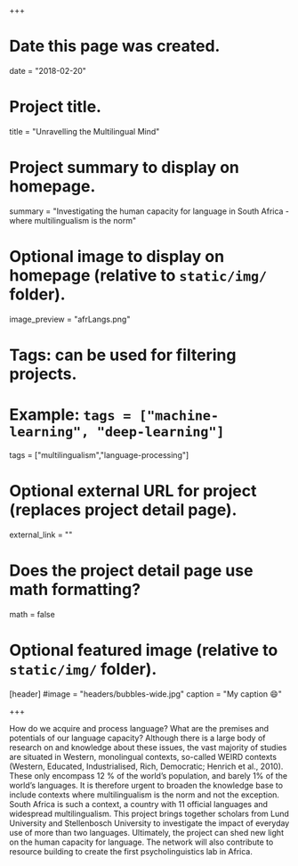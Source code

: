 +++
# Date this page was created.
date = "2018-02-20"

# Project title.
title = "Unravelling the Multilingual Mind"

# Project summary to display on homepage.
summary = "Investigating the human capacity for language in  South Africa - where multilingualism is the norm"

# Optional image to display on homepage (relative to `static/img/` folder).
image_preview = "afrLangs.png"

# Tags: can be used for filtering projects.
# Example: `tags = ["machine-learning", "deep-learning"]`
tags = ["multilingualism","language-processing"]

# Optional external URL for project (replaces project detail page).
external_link = ""

# Does the project detail page use math formatting?
math = false

# Optional featured image (relative to `static/img/` folder).
[header]
#image = "headers/bubbles-wide.jpg"
caption = "My caption :smile:"

+++

How do we acquire and process language? What are the premises and potentials of our language capacity? Although there is a large body of research on and knowledge about these issues, the vast majority of studies are situated in Western, monolingual contexts, so-called WEIRD contexts (Western, Educated, Industrialised, Rich, Democratic; Henrich et al., 2010). These only encompass 12 % of the world’s population, and barely 1% of the world’s languages. It is therefore urgent to broaden the knowledge base to include contexts where multilingualism is the norm and not the exception. South Africa is such a context, a country with 11 official languages and widespread multilingualism. This project brings together scholars from Lund University and Stellenbosch University to investigate the impact of everyday use of more than two languages. Ultimately, the project can shed new light on the human capacity for language. The network will also contribute to resource building to create the first psycholinguistics lab in Africa.